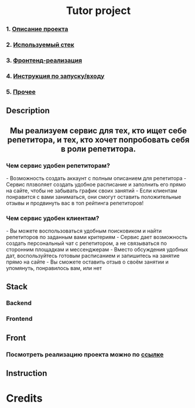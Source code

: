 <h1 align="center">Tutor project</h1>

### 1. [Описание проекта](#description)
### 2. [Используемый стек](#stack)
### 3. [Фронтенд-реализация](#front)
### 4. [Инструкция по запуску/входу](#instruction)
### 5. [Прочее](#credits)

## Description

<h2 align="center">
Мы реализуем сервис для тех, кто ищет себе репетитора, и тех, кто хочет попробовать себя в роли репетитора. 
</h2>

<h3> Чем сервис удобен репетиторам? </h3>
- Возможность создать аккаунт с полным описанием для репетитора
- Сервис плзволяет создать удобное расписание и заполнить его прямо на сайте, чтобы не забывать график своих занятий
- Если клиентам понравится с вами заниматься, они смогут оставить положительные отзывы и продвинуть вас в топ рейтинга репетиторов!

<h3> Чем сервис удобен клиентам? </h3>
- Вы можете воспользоваться удобным поисковиком и найти репетиторов по заданным вами критериям
- Сервис дает возможность создать персональный чат с репетитором, а не связываться по сторонним площадкам и мессенджерам
- Вместо обсуждения удобных дат, воспользуйтесь готовым расписанием и запишитесь на занятие прямо на сайте
- Вы сможете оставить отзыв о своём занятии и упомянуть, понравилось вам, или нет

## Stack

### Backend

### Frontend

## Front

### Посмотреть реализацию проекта можно по [ссылке]()


## Instruction



# Credits

